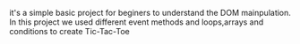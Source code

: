 it's a simple basic project for beginers to understand the DOM mainpulation.
In this project we used different event methods and loops,arrays and conditions to create Tic-Tac-Toe
